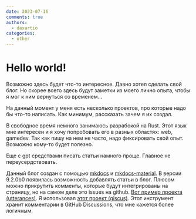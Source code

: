 ```yaml
---
date: 2023-07-16
comments: true
authors:
  - daxartio
categories:
  - other
---
```


# Hello world!

Возможно здесь будет что-то интересное. Давно хотел сделать свой блог. Но скорее всего здесь будут заметки из моего лично опыта, чтобы я мог к ним вернуться со временем...

<!-- more -->

На данный момент у меня есть несколько проектов, про которые надо бы что-то написать. Как минимум, рассказать зачем я их создал.

В свободное время немного занимаюсь разрабокой на Rust. Этот язык мне интересен и я хочу попробовать его в разных областях: web, gamedev. Так как пишу на нем не часто, надо фиксировать свой опыт. Возможно кому-то будет полезно.

Еще с gpt средствами писать статьи намного проще. Главное не переусердствовать.

Данный блог создан с помощью [mkdocs](https://www.mkdocs.org/) и [mkdocs-material](https://squidfunk.github.io/mkdocs-material/). В версии 9.2.0b0 появилась возможность добавлять статьи в блог. Плюсом можно прикрутить комменты, которые будут интегрированы на страницу, но на самом деле это issues на github. [Вот пример проекта (utterances)](https://github.com/utterance/utterances). Я использовал [этот проект (giscus)](https://github.com/giscus/giscus). Этот инструмент хранит комментарии в GitHub Discussions, что мне кажется более логичным.
